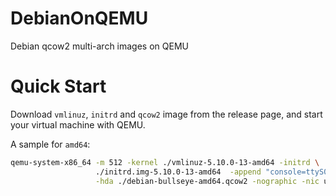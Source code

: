 # DebianOnQEMU

Debian qcow2 multi-arch images on QEMU

# Quick Start

Download `vmlinuz`, `initrd` and `qcow2` image from the release page, and start your virtual machine with QEMU.

A sample for `amd64`:

```bash
qemu-system-x86_64 -m 512 -kernel ./vmlinuz-5.10.0-13-amd64 -initrd \
                   ./initrd.img-5.10.0-13-amd64  -append "console=ttyS0 debug root=/dev/sda net.ifnames=0" \
                   -hda ./debian-bullseye-amd64.qcow2 -nographic -nic user,model=virtio-net-pci,hostfwd=tcp::5555-:22
```